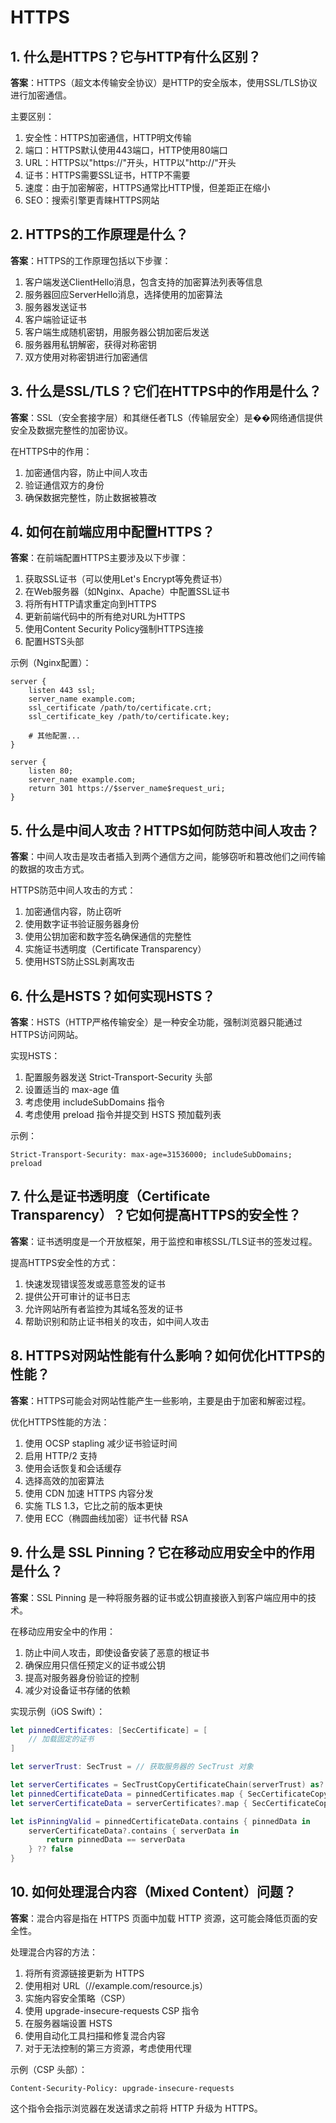 # HTTPS

## 1. 什么是HTTPS？它与HTTP有什么区别？
**答案**：HTTPS（超文本传输安全协议）是HTTP的安全版本，使用SSL/TLS协议进行加密通信。

主要区别：
1. 安全性：HTTPS加密通信，HTTP明文传输
2. 端口：HTTPS默认使用443端口，HTTP使用80端口
3. URL：HTTPS以"https://"开头，HTTP以"http://"开头
4. 证书：HTTPS需要SSL证书，HTTP不需要
5. 速度：由于加密解密，HTTPS通常比HTTP慢，但差距正在缩小
6. SEO：搜索引擎更青睐HTTPS网站

## 2. HTTPS的工作原理是什么？
**答案**：HTTPS的工作原理包括以下步骤：
1. 客户端发送ClientHello消息，包含支持的加密算法列表等信息
2. 服务器回应ServerHello消息，选择使用的加密算法
3. 服务器发送证书
4. 客户端验证证书
5. 客户端生成随机密钥，用服务器公钥加密后发送
6. 服务器用私钥解密，获得对称密钥
7. 双方使用对称密钥进行加密通信

## 3. 什么是SSL/TLS？它们在HTTPS中的作用是什么？
**答案**：SSL（安全套接字层）和其继任者TLS（传输层安全）是��网络通信提供安全及数据完整性的加密协议。

在HTTPS中的作用：
1. 加密通信内容，防止中间人攻击
2. 验证通信双方的身份
3. 确保数据完整性，防止数据被篡改

## 4. 如何在前端应用中配置HTTPS？
**答案**：在前端配置HTTPS主要涉及以下步骤：
1. 获取SSL证书（可以使用Let's Encrypt等免费证书）
2. 在Web服务器（如Nginx、Apache）中配置SSL证书
3. 将所有HTTP请求重定向到HTTPS
4. 更新前端代码中的所有绝对URL为HTTPS
5. 使用Content Security Policy强制HTTPS连接
6. 配置HSTS头部

示例（Nginx配置）：
```nginx
server {
    listen 443 ssl;
    server_name example.com;
    ssl_certificate /path/to/certificate.crt;
    ssl_certificate_key /path/to/certificate.key;
    
    # 其他配置...
}

server {
    listen 80;
    server_name example.com;
    return 301 https://$server_name$request_uri;
}
```

## 5. 什么是中间人攻击？HTTPS如何防范中间人攻击？
**答案**：中间人攻击是攻击者插入到两个通信方之间，能够窃听和篡改他们之间传输的数据的攻击方式。

HTTPS防范中间人攻击的方式：
1. 加密通信内容，防止窃听
2. 使用数字证书验证服务器身份
3. 使用公钥加密和数字签名确保通信的完整性
4. 实施证书透明度（Certificate Transparency）
5. 使用HSTS防止SSL剥离攻击

## 6. 什么是HSTS？如何实现HSTS？
**答案**：HSTS（HTTP严格传输安全）是一种安全功能，强制浏览器只能通过HTTPS访问网站。

实现HSTS：
1. 配置服务器发送 Strict-Transport-Security 头部
2. 设置适当的 max-age 值
3. 考虑使用 includeSubDomains 指令
4. 考虑使用 preload 指令并提交到 HSTS 预加载列表

示例：
```http
Strict-Transport-Security: max-age=31536000; includeSubDomains; preload
```

## 7. 什么是证书透明度（Certificate Transparency）？它如何提高HTTPS的安全性？
**答案**：证书透明度是一个开放框架，用于监控和审核SSL/TLS证书的签发过程。

提高HTTPS安全性的方式：
1. 快速发现错误签发或恶意签发的证书
2. 提供公开可审计的证书日志
3. 允许网站所有者监控为其域名签发的证书
4. 帮助识别和防止证书相关的攻击，如中间人攻击

## 8. HTTPS对网站性能有什么影响？如何优化HTTPS的性能？
**答案**：HTTPS可能会对网站性能产生一些影响，主要是由于加密和解密过程。

优化HTTPS性能的方法：
1. 使用 OCSP stapling 减少证书验证时间
2. 启用 HTTP/2 支持
3. 使用会话恢复和会话缓存
4. 选择高效的加密算法
5. 使用 CDN 加速 HTTPS 内容分发
6. 实施 TLS 1.3，它比之前的版本更快
7. 使用 ECC（椭圆曲线加密）证书代替 RSA

## 9. 什么是 SSL Pinning？它在移动应用安全中的作用是什么？
**答案**：SSL Pinning 是一种将服务器的证书或公钥直接嵌入到客户端应用中的技术。

在移动应用安全中的作用：
1. 防止中间人攻击，即使设备安装了恶意的根证书
2. 确保应用只信任预定义的证书或公钥
3. 提高对服务器身份验证的控制
4. 减少对设备证书存储的依赖

实现示例（iOS Swift）：
```swift
let pinnedCertificates: [SecCertificate] = [
    // 加载固定的证书
]

let serverTrust: SecTrust = // 获取服务器的 SecTrust 对象

let serverCertificates = SecTrustCopyCertificateChain(serverTrust) as? [SecCertificate]
let pinnedCertificateData = pinnedCertificates.map { SecCertificateCopyData($0) as Data }
let serverCertificateData = serverCertificates?.map { SecCertificateCopyData($0) as Data }

let isPinningValid = pinnedCertificateData.contains { pinnedData in
    serverCertificateData?.contains { serverData in
        return pinnedData == serverData
    } ?? false
}
```

## 10. 如何处理混合内容（Mixed Content）问题？
**答案**：混合内容是指在 HTTPS 页面中加载 HTTP 资源，这可能会降低页面的安全性。

处理混合内容的方法：
1. 将所有资源链接更新为 HTTPS
2. 使用相对 URL（//example.com/resource.js）
3. 实施内容安全策略（CSP）
4. 使用 upgrade-insecure-requests CSP 指令
5. 在服务器端设置 HSTS
6. 使用自动化工具扫描和修复混合内容
7. 对于无法控制的第三方资源，考虑使用代理

示例（CSP 头部）：
```http
Content-Security-Policy: upgrade-insecure-requests
```

这个指令会指示浏览器在发送请求之前将 HTTP 升级为 HTTPS。
